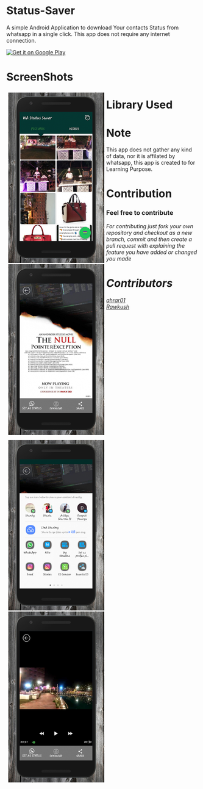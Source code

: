 # Status-Saver


A simple Android Application to download Your contacts Status from whatsapp in a single click.
This app does not require any internet connection.

<a href="https://play.google.com/store/apps/details?id=com.tripleastudio.whatsappstatussaver.album" target="_blank">
<img src="https://play.google.com/intl/en_us/badges/images/generic/en-play-badge.png" alt="Get it on Google Play" height="90"/></a>

# ScreenShots

<div id ="up" style = "float: left; width: 50%; margin: 5px;">
<img src="github/pic1.png">

<img src="github/pic2.png">
</div>

<div id ="down" style = "float: left; width: 50%; margin: 5px;">
<img src="github/pic3.png">

<img src="github/pic4.png">

</div>

# Library Used



# Note

This app does not gather any kind of data, nor it is affilated by whatsapp, this app is created to for Learning Purpose.

# Contribution

<h3> Feel free to contribute </h3>

<i>For contributing just fork your own repository and checkout as a new branch, commit and then create a pull request with explaining the feature you have added or changed you made<i>


# Contributors

<ol>

<li> <a href="https://github.com/ahrar01"> ahrar01 </a>      </li>
<li>  <a href="https://github.com/Rawkush/"> Rawkush</a>     </li>

</ol>
